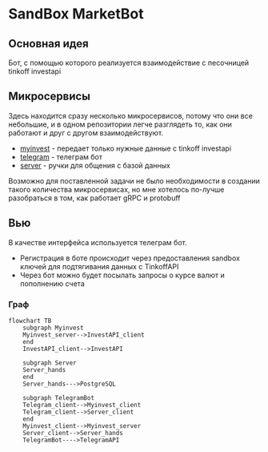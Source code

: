 # SandBox MarketBot
## Основная идея
Бот, с помощью которого реализуется взаимодействие с песочницей tinkoff investapi

## Микросервисы
Здесь находится сразу несколько микросервисов, потому что они все небольшие, и в одном репозитории легче разглядеть то, как они работают и друг с другом взаимодействуют.
- [myinvest](/internal/myinvest/README.md) - передает только нужные данные с tinkoff investapi
- [telegram](/internal/telegram/README.md) - телеграм бот
- [server](/internal/server/README.md) - ручки для общения с базой данных

Возможно для поставленной задачи не было необходимости в создании такого количества микросервисах, но мне хотелось по-лучше разобраться в том, как работает gRPC и protobuff


## Вью
В качестве интерфейса используется телеграм бот.
- Регистрация в боте происходит через предоставления sandbox ключей для подтягивания данных с TinkoffAPI
- Через бот можно будет посылать запросы о курсе валют и пополнению счета


### Граф
``` mermaid
flowchart TB
    subgraph Myinvest
    Myinvest_server-->InvestAPI_client
    end
    InvestAPI_client-->InvestAPI

    subgraph Server
    Server_hands
    end
    Server_hands--->PostgreSQL
    
    subgraph TelegramBot
    Telegram_client-->Myinvest_client
    Telegram_client-->Server_client
    end
    Myinvest_client-->Myinvest_server
    Server_client-->Server_hands
    TelegramBot---->TelegramAPI
```



